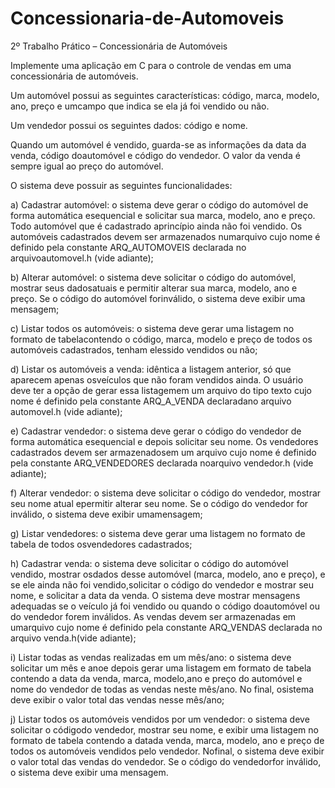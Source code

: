 # Concessionaria-de-Automoveis

2º Trabalho Prático – Concessionária de Automóveis

Implemente uma aplicação em C para o controle de vendas em uma concessionária de automóveis. 

Um automóvel possui as seguintes características: código, marca, modelo, ano, preço e umcampo que indica se ela já foi vendido ou não. 

Um vendedor possui os seguintes dados: código e nome. 

Quando um automóvel é vendido, guarda-se as informações da data da venda, código doautomóvel e código do vendedor. O valor da venda é sempre igual ao preço do automóvel.

O sistema deve possuir as seguintes funcionalidades:

a) Cadastrar automóvel: o sistema deve gerar o código do automóvel de forma automática esequencial e solicitar sua marca, modelo, ano e preço. Todo automóvel que é cadastrado aprincípio ainda não foi vendido. Os automóveis cadastrados devem ser armazenados numarquivo cujo nome é definido pela constante  ARQ_AUTOMOVEIS  declarada no arquivoautomovel.h (vide adiante);

b) Alterar automóvel: o sistema deve solicitar o código do automóvel, mostrar seus dadosatuais e permitir alterar sua marca, modelo, ano e preço. Se o código do automóvel forinválido, o sistema deve exibir uma mensagem;

c) Listar todos os automóveis: o sistema deve gerar uma listagem no formato de tabelacontendo o código, marca, modelo e preço de todos os automóveis cadastrados, tenham elessido vendidos ou não;

d) Listar os automóveis a venda: idêntica a listagem anterior, só que aparecem apenas osveículos que não foram vendidos ainda. O usuário deve ter a opção de gerar essa listagemem um arquivo do tipo texto cujo nome é definido pela constante ARQ_A_VENDA declaradano arquivo automovel.h (vide adiante);

e) Cadastrar vendedor: o sistema deve gerar o código do vendedor de forma automática esequencial e depois solicitar seu nome. Os vendedores cadastrados devem ser armazenadosem um arquivo cujo nome é definido pela constante  ARQ_VENDEDORES  declarada noarquivo vendedor.h (vide adiante);

f) Alterar vendedor: o sistema deve solicitar o código do vendedor, mostrar seu nome atual epermitir alterar seu nome. Se o código do vendedor for inválido, o sistema deve exibir umamensagem;

g) Listar vendedores: o sistema deve gerar uma listagem no formato de tabela de todos osvendedores cadastrados;

h) Cadastrar venda: o sistema deve solicitar o código do automóvel vendido, mostrar osdados desse automóvel (marca, modelo, ano e preço), e se ele ainda não foi vendido,solicitar o código do vendedor e mostrar seu nome, e solicitar a data da venda. O sistema deve mostrar mensagens adequadas se o veículo já foi vendido ou quando o código doautomóvel ou do vendedor forem inválidos. As vendas devem ser armazenadas em umarquivo cujo nome é definido pela constante ARQ_VENDAS declarada no arquivo venda.h(vide adiante);

i) Listar todas as vendas realizadas em um mês/ano: o sistema deve solicitar um mês e anoe depois gerar uma listagem em formato de tabela contendo a data da venda, marca, modelo,ano e preço do automóvel e nome do vendedor de todas as vendas neste mês/ano. No final, osistema deve exibir o valor total das vendas nesse mês/ano;

j) Listar todos os automóveis vendidos por um vendedor: o sistema deve solicitar o códigodo vendedor, mostrar seu nome, e exibir uma listagem no formato de tabela contendo a datada venda, marca, modelo, ano e preço de todos os automóveis vendidos pelo vendedor. Nofinal, o sistema deve exibir o valor total das vendas do vendedor. Se o código do vendedorfor inválido, o sistema deve exibir uma mensagem.
